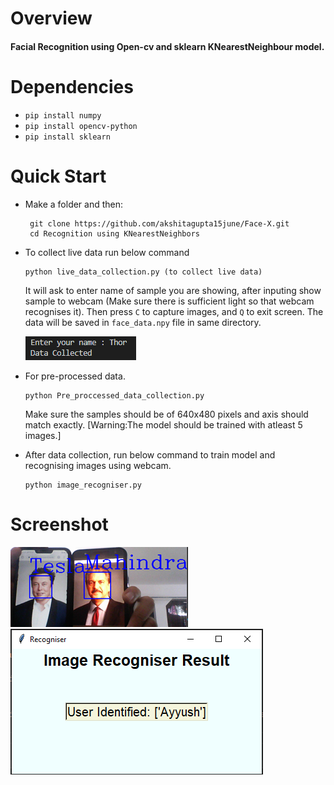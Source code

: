 # Overview
#### Facial Recognition using Open-cv and sklearn KNearestNeighbour model.
# Dependencies
- `pip install numpy`
- `pip install opencv-python`
- `pip install sklearn`
# Quick Start
- Make a folder and then:

       git clone https://github.com/akshitagupta15june/Face-X.git
       cd Recognition using KNearestNeighbors

- To collect live data run below command
       
      python live_data_collection.py (to collect live data)

  It will ask to enter name of sample you are showing, after inputing show sample to webcam (Make sure there is sufficient light so that webcam recognises it).
  Then press `C` to capture images, and `Q` to exit screen.
  The data will be saved in `face_data.npy` file in same directory.
  
  ![Capture](./images/Capture2.jpg)



- For pre-processed data.
      
      python Pre_proccessed_data_collection.py
  
  Make sure the samples should be of 640x480 pixels and axis should match exactly. [Warning:The model should be trained with atleast 5 images.]

- After data collection, run below command to train model and recognising images using webcam.
    
      python image_recogniser.py
      
 # Screenshot
![Capture](./images/Capture1.jpg)
![Capture](./images/Result.jpg)
